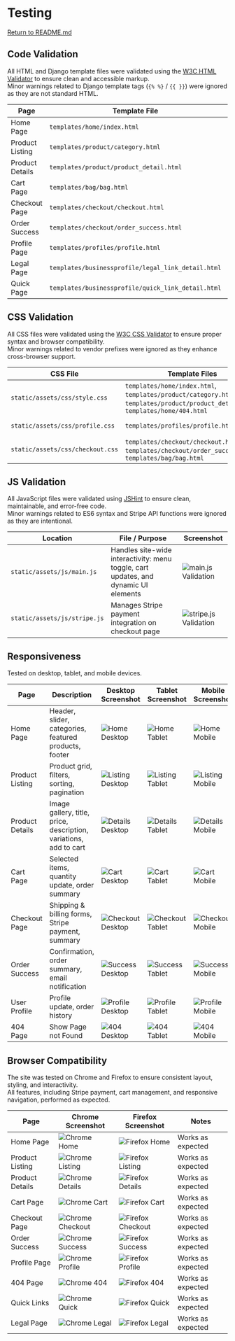 # Testing

[Return to README.md](README.md)

## Code Validation

All HTML and Django template files were validated using the [W3C HTML Validator](https://validator.w3.org) to ensure clean and accessible markup.  
Minor warnings related to Django template tags (`{% %}` / `{{ }}`) were ignored as they are not standard HTML.

| Page             | Template File                          | Screenshot                                           |
| ---------------- | -------------------------------------- | ---------------------------------------------------- |
| Home Page        | `templates/home/index.html`             | ![Home](/static/testing/html-home.png)               |
| Product Listing  | `templates/product/category.html`       | ![Category](/static/testing/html-category.png)       |
| Product Details  | `templates/product/product_detail.html` | ![Details](/static/testing/html-details.png)         |
| Cart Page        | `templates/bag/bag.html`                | ![Cart](/static/testing/html-cart.png)               |
| Checkout Page    | `templates/checkout/checkout.html`      | ![Checkout](/static/testing/html-checkout.png)       |
| Order Success    | `templates/checkout/order_success.html` | ![Success](/static/testing/html-success.png)         |
| Profile Page     | `templates/profiles/profile.html`       | ![Profile](/static/testing/html-profile.png)         |
| Legal Page         | `templates/businessprofile/legal_link_detail.html`               | ![Legal](/static/testing/html-legal.png)                 |
| Quick Page         | `templates/businessprofile/quick_link_detail.html`               | ![Quick](/static/testing/html-quick.png)                 |


## CSS Validation

All CSS files were validated using the [W3C CSS Validator](https://jigsaw.w3.org/css-validator) to ensure proper syntax and browser compatibility.  
Minor warnings related to vendor prefixes were ignored as they enhance cross-browser support.

| CSS File                                       | Template Files                                                                                                        | Screenshot                                         |
| ---------------------------------------------- | --------------------------------------------------------------------------------------------------------------------- | -------------------------------------------------- |
| `static/assets/css/style.css`                  | `templates/home/index.html`, `templates/product/category.html`, `templates/product/product_detail.html`, `templates/home/404.html` | ![style.css Validation](/static/testing/css-style.png) |
| `static/assets/css/profile.css`                | `templates/profiles/profile.html`                                                                                     | ![profile.css Validation](/static/testing/css-profile.png) |
| `static/assets/css/checkout.css`               | `templates/checkout/checkout.html`, `templates/checkout/order_success.html`, `templates/bag/bag.html`                 | ![checkout.css Validation](/static/testing/css-checkout.png) |


## JS Validation  

All JavaScript files were validated using [JSHint](https://jshint.com/) to ensure clean, maintainable, and error-free code.  
Minor warnings related to ES6 syntax and Stripe API functions were ignored as they are intentional.

| Location                     | File / Purpose                                 | Screenshot                                         |
| ----------------------------- | ---------------------------------------------- | ------------------------------------------------- |
| `static/assets/js/main.js`    | Handles site-wide interactivity: menu toggle, cart updates, and dynamic UI elements | ![main.js Validation](/static/testing/js-main.png) |
| `static/assets/js/stripe.js`  | Manages Stripe payment integration on checkout page | ![stripe.js Validation](/static/testing/js-stripe.png) |


## Responsiveness

Tested on desktop, tablet, and mobile devices.

| Page             | Description                                   | Desktop Screenshot                         | Tablet Screenshot                          | Mobile Screenshot                          |
|------------------|-----------------------------------------------|-------------------------------------------|--------------------------------------------|--------------------------------------------|
| Home Page        | Header, slider, categories, featured products, footer | ![Home Desktop](/static/screenshots/home.png) | ![Home Tablet](/static/screenshots/home_tablet.png) | ![Home Mobile](/static/screenshots/home_mobile.png) |
| Product Listing  | Product grid, filters, sorting, pagination   | ![Listing Desktop](/static/screenshots/listing.png) | ![Listing Tablet](/static/screenshots/listing_tablet.png) | ![Listing Mobile](/static/screenshots/listing_mobile.png) |
| Product Details  | Image gallery, title, price, description, variations, add to cart | ![Details Desktop](/static/screenshots/details.png) | ![Details Tablet](/static/screenshots/details_tablet.png) | ![Details Mobile](/static/screenshots/details_mobile.png) |
| Cart Page        | Selected items, quantity update, order summary | ![Cart Desktop](/static/screenshots/cart.png) | ![Cart Tablet](/static/screenshots/cart_tablet.png) | ![Cart Mobile](/static/screenshots/cart_mobile.png) |
| Checkout Page    | Shipping & billing forms, Stripe payment, summary | ![Checkout Desktop](/static/screenshots/checkout.png) | ![Checkout Tablet](/static/screenshots/checkout_tablet.png) | ![Checkout Mobile](/static/screenshots/checkout_mobile.png) |
| Order Success    | Confirmation, order summary, email notification | ![Success Desktop](/static/screenshots/success.png) | ![Success Tablet](/static/screenshots/success_tablet.png) | ![Success Mobile](/static/screenshots/success_mobile.png) |
| User Profile     | Profile update, order history                 | ![Profile Desktop](/static/screenshots/profile.png) | ![Profile Tablet](/static/screenshots/profile_tablet.png) | ![Profile Mobile](/static/screenshots/profile_mobile.png) |
| 404 Page         | Show Page not Found                           | ![404 Desktop](/static/screenshots/404.png) | ![404 Tablet](/static/screenshots/404_tablet.png) | ![404 Mobile](/static/screenshots/404_mobile.png) |


## Browser Compatibility

The site was tested on Chrome and Firefox to ensure consistent layout, styling, and interactivity.  
All features, including Stripe payment, cart management, and responsive navigation, performed as expected.

| Page             | Chrome Screenshot                                                                 | Firefox Screenshot                                                                | Notes             |
| ---------------- | --------------------------------------------------------------------------------- | --------------------------------------------------------------------------------- | ----------------- |
| Home Page        | ![Chrome Home](/static/testing/browser/chrome/chrome-home.png)                   | ![Firefox Home](/static/testing/browser/firefox/firefox-home.png)                 | Works as expected |
| Product Listing  | ![Chrome Listing](/static/testing/browser/chrome/chrome-category.png)            | ![Firefox Listing](/static/testing/browser/firefox/firefox-category.png)          | Works as expected |
| Product Details  | ![Chrome Details](/static/testing/browser/chrome/chrome-details.png)              | ![Firefox Details](/static/testing/browser/firefox/firefox-details.png)           | Works as expected |
| Cart Page        | ![Chrome Cart](/static/testing/browser/chrome/chrome-cart.png)                    | ![Firefox Cart](/static/testing/browser/firefox/firefox-cart.png)                 | Works as expected |
| Checkout Page    | ![Chrome Checkout](/static/testing/browser/chrome/chrome-checkout.png)            | ![Firefox Checkout](/static/testing/browser/firefox/firefox-checkout.png)         | Works as expected |
| Order Success    | ![Chrome Success](/static/testing/browser/chrome/chrome-success.png)              | ![Firefox Success](/static/testing/browser/firefox/firefox-success.png)           | Works as expected |
| Profile Page     | ![Chrome Profile](/static/testing/browser/chrome/chrome-profile.png)              | ![Firefox Profile](/static/testing/browser/firefox/firefox-profile.png)           | Works as expected |
| 404 Page         | ![Chrome 404](/static/testing/browser/chrome/chrome-404.png)                      | ![Firefox 404](/static/testing/browser/firefox/firefox-404.png)                   | Works as expected |
| Quick Links       | ![Chrome Quick](/static/testing/browser/chrome/chrome-quick.png)                      | ![Firefox Quick](/static/testing/browser/firefox/firefox-quick.png)                   | Works as expected |
| Legal Page         | ![Chrome Legal](/static/testing/browser/chrome/chrome-legal.png)                      | ![Firefox Legal](/static/testing/browser/firefox/firefox-legal.png)                   | Works as expected |


